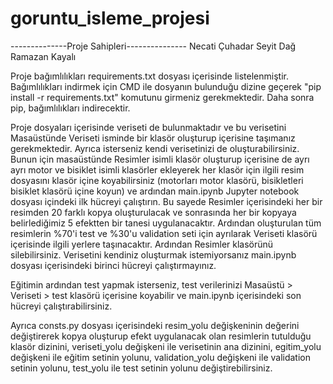 # goruntu_isleme_projesi


--------------Proje Sahipleri---------------
Necati Çuhadar
Seyit Dağ
Ramazan Kayalı

Proje bağımlılıkları requirements.txt dosyası içerisinde listelenmiştir. Bağımlılıkları indirmek için CMD ile dosyanın bulunduğu dizine geçerek "pip install -r requirements.txt" komutunu girmeniz gerekmektedir. Daha sonra pip, bağımlılıkları indirecektir.

Proje dosyaları içerisinde veriseti de bulunmaktadır ve bu verisetini Masaüstünde Veriseti isminde bir klasör oluşturup içerisine taşımanız gerekmektedir.
Ayrıca isterseniz kendi verisetinizi de oluşturabilirsiniz. Bunun için masaüstünde Resimler isimli klasör oluşturup içerisine de ayrı ayrı motor ve bisiklet isimli klasörler ekleyerek her klasör için ilgili resim dosyasını klasör içine koyabilirsiniz (motorları motor klasörü, bisikletleri bisiklet klasörü içine koyun) ve ardından main.ipynb Jupyter notebook dosyası içindeki ilk hücreyi çalıştırın. Bu sayede Resimler içerisindeki her bir resimden 20 farklı kopya oluşturulacak ve sonrasında her bir kopyaya belirlediğimiz 5 efektten bir tanesi uygulanacaktır.
Ardından oluşturulan tüm resimlerin %70'i test ve %30'u validation seti için ayrılarak Veriseti klasörü içerisinde ilgili yerlere taşınacaktır. Ardından Resimler klasörünü silebilirsiniz.
Verisetini kendiniz oluşturmak istemiyorsanız main.ipynb dosyası içerisindeki birinci hücreyi çalıştırmayınız.

Eğitimin ardından test yapmak isterseniz, test verilerinizi Masaüstü > Veriseti > test klasörü içerisine koyabilir ve main.ipynb içerisindeki son hücreyi çalıştırabilirsiniz.


Ayrıca consts.py dosyası içerisindeki resim_yolu değişkeninin değerini değiştirerek kopya oluşturup efekt uygulanacak olan resimlerin tutulduğu klasör dizinini, veriseti_yolu değişkeni ile verisetinin ana dizinini, egitim_yolu değişkeni ile eğitim setinin yolunu, validation_yolu değişkeni ile validation setinin yolunu, test_yolu ile test setinin yolunu değiştirebilirsiniz.
